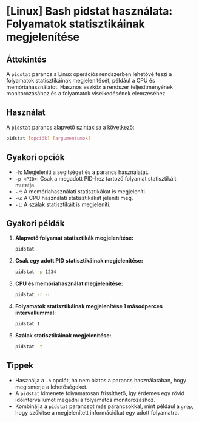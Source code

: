 # [Linux] Bash pidstat használata: Folyamatok statisztikáinak megjelenítése

## Áttekintés
A `pidstat` parancs a Linux operációs rendszerben lehetővé teszi a folyamatok statisztikáinak megjelenítését, például a CPU és memóriahasználatot. Hasznos eszköz a rendszer teljesítményének monitorozásához és a folyamatok viselkedésének elemzéséhez.

## Használat
A `pidstat` parancs alapvető szintaxisa a következő:

```bash
pidstat [opciók] [argumentumok]
```

## Gyakori opciók
- `-h`: Megjeleníti a segítséget és a parancs használatát.
- `-p <PID>`: Csak a megadott PID-hez tartozó folyamat statisztikáit mutatja.
- `-r`: A memóriahasználati statisztikákat is megjeleníti.
- `-u`: A CPU használati statisztikákat jeleníti meg.
- `-t`: A szálak statisztikáit is megjeleníti.

## Gyakori példák
1. **Alapvető folyamat statisztikák megjelenítése:**
   ```bash
   pidstat
   ```

2. **Csak egy adott PID statisztikáinak megjelenítése:**
   ```bash
   pidstat -p 1234
   ```

3. **CPU és memóriahasználat megjelenítése:**
   ```bash
   pidstat -r -u
   ```

4. **Folyamatok statisztikáinak megjelenítése 1 másodperces intervallummal:**
   ```bash
   pidstat 1
   ```

5. **Szálak statisztikáinak megjelenítése:**
   ```bash
   pidstat -t
   ```

## Tippek
- Használja a `-h` opciót, ha nem biztos a parancs használatában, hogy megismerje a lehetőségeket.
- A `pidstat` kimenete folyamatosan frissíthető, így érdemes egy rövid időintervallumot megadni a folyamatos monitorozáshoz.
- Kombinálja a `pidstat` parancsot más parancsokkal, mint például a `grep`, hogy szűkítse a megjelenített információkat egy adott folyamatra.